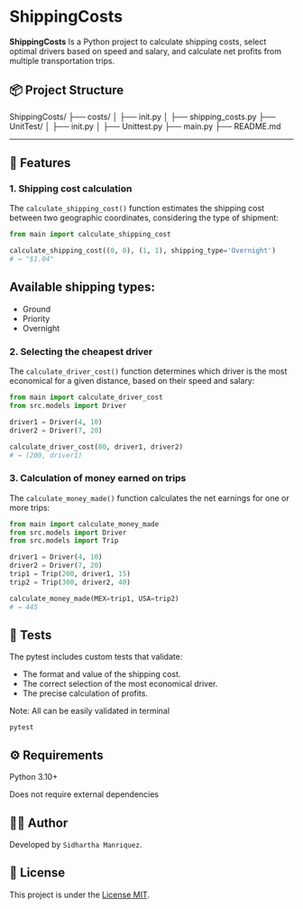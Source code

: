 # ShippingCosts

**ShippingCosts** 
Is a Python project to calculate shipping costs, select optimal drivers based on speed and salary, and calculate net profits from multiple transportation trips.


## 📦 Project Structure

ShippingCosts/ ├── costs/ │ ├── init.py │ ├── shipping_costs.py ├── UnitTest/ │ ├── init.py │ ├── Unittest.py ├── main.py ├── README.md


---

## 🚀 Features

### 1. Shipping cost calculation
The `calculate_shipping_cost()` function estimates the shipping cost between two geographic coordinates, considering the type of shipment:

```python
from main import calculate_shipping_cost

calculate_shipping_cost((0, 0), (1, 1), shipping_type='Overnight')
# → "$1.04"
```

## Available shipping types:

 * Ground
 * Priority
 * Overnight

### 2. Selecting the cheapest driver

The `calculate_driver_cost()` function determines which driver is the most economical for a given distance, based on their speed and salary:

```python
from main import calculate_driver_cost
from src.models import Driver

driver1 = Driver(4, 10)
driver2 = Driver(7, 20)

calculate_driver_cost(80, driver1, driver2)
# → (200, driver1)
```
###  3. Calculation of money earned on trips

The `calculate_money_made()` function calculates the net earnings for one or more trips:

```python
from main import calculate_money_made
from src.models import Driver
from src.models import Trip

driver1 = Driver(4, 10)
driver2 = Driver(7, 20)
trip1 = Trip(200, driver1, 15)
trip2 = Trip(300, driver2, 40)

calculate_money_made(MEX=trip1, USA=trip2)
# → 445
```

## 🧪 Tests

The pytest  includes custom tests that validate:

 * The format and value of the shipping cost. 
 * The correct selection of the most economical driver. 
 * The precise calculation of profits.

Note: All can be easily validated in terminal
```terminal
pytest
```

## ⚙️ Requirements
Python 3.10+

Does not require external dependencies

##  ‍🧑‍💻 Author
Developed by `Sidhartha Manriquez`.

## 📄 License

This project is under the [License MIT](LICENSE).

